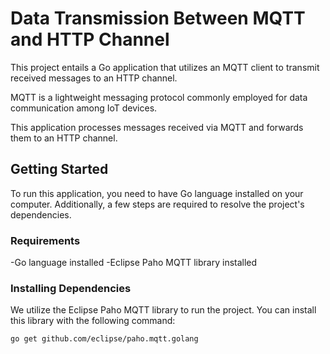 # Data Transmission Between MQTT and HTTP Channel

This project entails a Go application that utilizes an MQTT client to transmit received messages to an HTTP channel.

MQTT is a lightweight messaging protocol commonly employed for data communication among IoT devices.

This application processes messages received via MQTT and forwards them to an HTTP channel.

## Getting Started

To run this application, you need to have Go language installed on your computer. Additionally, a few steps are required to resolve the project's dependencies.

### Requirements

-Go language installed
-Eclipse Paho MQTT library installed

### Installing Dependencies

We utilize the Eclipse Paho MQTT library to run the project. You can install this library with the following command:

```bash
go get github.com/eclipse/paho.mqtt.golang
